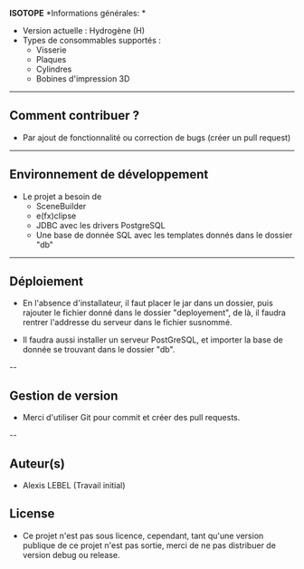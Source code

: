 **ISOTOPE**
*Informations générales: *
- Version actuelle : Hydrogène (H)
- Types de consommables supportés :
	- Visserie
	- Plaques
	- Cylindres
	- Bobines d'impression 3D
---

## Comment contribuer ?

- Par ajout de fonctionnalité ou correction de bugs (créer un pull request)

---

## Environnement de développement

- Le projet a besoin de
	- SceneBuilder
	- e(fx)clipse
	- JDBC avec les drivers PostgreSQL
	- Une base de donnée SQL avec les templates donnés dans le dossier "db"

---

## Déploiement

- En l'absence d'installateur, il faut placer le jar dans un dossier, puis rajouter le fichier donné dans le dossier "deployement",
	de là, il faudra rentrer l'addresse du serveur dans le fichier susnommé.

- Il faudra aussi installer un serveur PostGreSQL, et importer la base de donnée se trouvant dans le dossier "db".

--

## Gestion de version

- Merci d'utiliser Git pour commit et créer des pull requests.

--

## Auteur(s)

- Alexis LEBEL (Travail initial)

## License

- Ce projet n'est pas sous licence, cependant, tant qu'une version publique de ce projet n'est pas sortie, merci de ne pas
	distribuer de version debug ou release.
